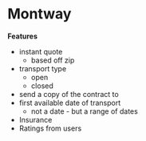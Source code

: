 # Montway 
 **Features**
 - instant quote
    - based off zip
- transport type
    - open 
    - closed
- send a copy of the contract to
- first available date of transport
    - not a date - but a range of dates
- Insurance
- Ratings from users